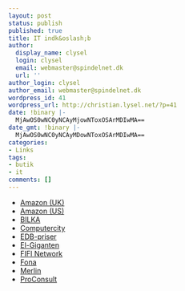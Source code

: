 ```yaml
---
layout: post
status: publish
published: true
title: IT indk&oslash;b
author:
  display_name: clysel
  login: clysel
  email: webmaster@spindelnet.dk
  url: ''
author_login: clysel
author_email: webmaster@spindelnet.dk
wordpress_id: 41
wordpress_url: http://christian.lysel.net/?p=41
date: !binary |-
  MjAwOS0wNC0yNCAyMjowNToxOSArMDIwMA==
date_gmt: !binary |-
  MjAwOS0wNC0yNCAyMDowNToxOSArMDIwMA==
categories:
- Links
tags:
- butik
- it
comments: []
---
```

<ul class="xoxo blogroll">
<li><a href="http://www.amazon.co.uk/">Amazon (UK)</a></li>
<li><a href="http://www.amazon.com/">Amazon (US)</a></li>
<li><a href="http://www.bilka.dk/">BILKA</a></li>
<li><a href="http://www.computercity.dk/">Computercity</a></li>
<li><a href="http://www.edbpriser.dk/">EDB-priser</a></li>
<li><a href="http://www.elgiganten.dk/">El-Giganten</a></li>
<li><a href="http://www.fifonetwork.com/">FIFI Network</a></li>
<li><a href="http://www.fona.dk/">Fona</a></li>
<li><a href="http://www.merlin.dk/">Merlin</a></li>
<li><a href="http://www.proconsult.dk/">ProConsult</a></li><br />
</ul></p>
